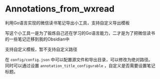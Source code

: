 # Annotations_from_wxread

利用Go语言实现的微信读书笔记导出小工具，支持自定义导出模板

写这个小工具一是为了锻炼自己还在学习的Go语言能力，二才是为了把微信读书的一些笔记迁移到我的Obsidian中

支持自定义模板，暂不支持自定义路径

在 `config/config.json`
中可以配置源文件和导出目录，可以修改为绝对路径。
同时可以通过设置 `annotation_title_configurable`
，自定义是否需要设置笔记标题。
